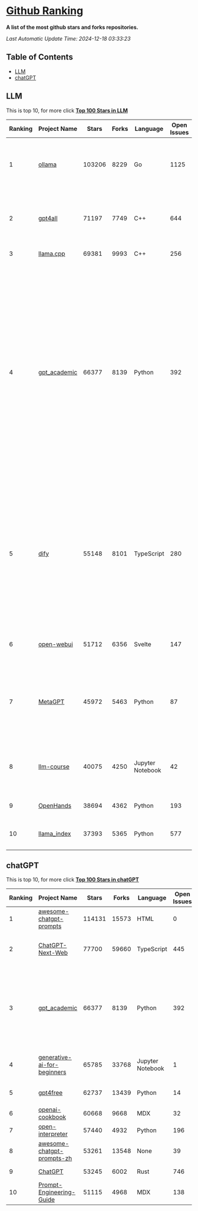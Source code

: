 [Github Ranking](./README.md)
==========

**A list of the most github stars and forks repositories.**

*Last Automatic Update Time: 2024-12-18 03:33:23*

## Table of Contents
 * [LLM](#LLM)
 * [chatGPT](#chatGPT)

## LLM

This is top 10, for more click **[Top 100 Stars in LLM](Top100/LLM.md)**

| Ranking | Project Name | Stars | Forks | Language | Open Issues | Description | Last Commit |
| ------- | ------------ | ----- | ----- | -------- | ----------- | ----------- | ----------- |
| 1 | [ollama](https://github.com/ollama/ollama) | 103206 | 8229 | Go | 1125 | Get up and running with Llama 3.3, Mistral, Gemma 2, and other large language models. | 2024-12-18T02:03:51Z |
| 2 | [gpt4all](https://github.com/nomic-ai/gpt4all) | 71197 | 7749 | C++ | 644 | GPT4All: Run Local LLMs on Any Device. Open-source and available for commercial use. | 2024-12-17T21:28:45Z |
| 3 | [llama.cpp](https://github.com/ggerganov/llama.cpp) | 69381 | 9993 | C++ | 256 | LLM inference in C/C++ | 2024-12-18T01:15:09Z |
| 4 | [gpt_academic](https://github.com/binary-husky/gpt_academic) | 66377 | 8139 | Python | 392 | 为GPT/GLM等LLM大语言模型提供实用化交互接口，特别优化论文阅读/润色/写作体验，模块化设计，支持自定义快捷按钮&函数插件，支持Python和C++等项目剖析&自译解功能，PDF/LaTex论文翻译&总结功能，支持并行问询多种LLM模型，支持chatglm3等本地模型。接入通义千问, deepseekcoder, 讯飞星火, 文心一言, llama2, rwkv, claude2, moss等。 | 2024-12-09T15:57:18Z |
| 5 | [dify](https://github.com/langgenius/dify) | 55148 | 8101 | TypeScript | 280 | Dify is an open-source LLM app development platform. Dify's intuitive interface combines AI workflow, RAG pipeline, agent capabilities, model management, observability features and more, letting you quickly go from prototype to production. | 2024-12-18T03:10:00Z |
| 6 | [open-webui](https://github.com/open-webui/open-webui) | 51712 | 6356 | Svelte | 147 | User-friendly AI Interface (Supports Ollama, OpenAI API, ...) | 2024-12-18T02:40:52Z |
| 7 | [MetaGPT](https://github.com/geekan/MetaGPT) | 45972 | 5463 | Python | 87 | 🌟 The Multi-Agent Framework: First AI Software Company, Towards Natural Language Programming | 2024-12-18T02:20:32Z |
| 8 | [llm-course](https://github.com/mlabonne/llm-course) | 40075 | 4250 | Jupyter Notebook | 42 | Course to get into Large Language Models (LLMs) with roadmaps and Colab notebooks. | 2024-07-28T22:17:43Z |
| 9 | [OpenHands](https://github.com/All-Hands-AI/OpenHands) | 38694 | 4362 | Python | 193 | 🙌 OpenHands: Code Less, Make More | 2024-12-18T00:43:41Z |
| 10 | [llama_index](https://github.com/run-llama/llama_index) | 37393 | 5365 | Python | 577 | LlamaIndex is a data framework for your LLM applications | 2024-12-18T03:21:34Z |


## chatGPT

This is top 10, for more click **[Top 100 Stars in chatGPT](Top100/chatGPT.md)**

| Ranking | Project Name | Stars | Forks | Language | Open Issues | Description | Last Commit |
| ------- | ------------ | ----- | ----- | -------- | ----------- | ----------- | ----------- |
| 1 | [awesome-chatgpt-prompts](https://github.com/f/awesome-chatgpt-prompts) | 114131 | 15573 | HTML | 0 | This repo includes ChatGPT prompt curation to use ChatGPT better. | 2024-11-11T11:38:53Z |
| 2 | [ChatGPT-Next-Web](https://github.com/ChatGPTNextWeb/ChatGPT-Next-Web) | 77700 | 59660 | TypeScript | 445 | A cross-platform ChatGPT/Gemini UI (Web / PWA / Linux / Win / MacOS). 一键拥有你自己的跨平台 ChatGPT/Gemini 应用。 | 2024-12-16T10:57:45Z |
| 3 | [gpt_academic](https://github.com/binary-husky/gpt_academic) | 66377 | 8139 | Python | 392 | 为GPT/GLM等LLM大语言模型提供实用化交互接口，特别优化论文阅读/润色/写作体验，模块化设计，支持自定义快捷按钮&函数插件，支持Python和C++等项目剖析&自译解功能，PDF/LaTex论文翻译&总结功能，支持并行问询多种LLM模型，支持chatglm3等本地模型。接入通义千问, deepseekcoder, 讯飞星火, 文心一言, llama2, rwkv, claude2, moss等。 | 2024-12-09T15:57:18Z |
| 4 | [generative-ai-for-beginners](https://github.com/microsoft/generative-ai-for-beginners) | 65785 | 33768 | Jupyter Notebook | 1 | 21 Lessons, Get Started Building with Generative AI  🔗 https://microsoft.github.io/generative-ai-for-beginners/ | 2024-12-12T20:34:43Z |
| 5 | [gpt4free](https://github.com/xtekky/gpt4free) | 62737 | 13439 | Python | 14 | The official gpt4free repository \| various collection of powerful language models | 2024-12-17T20:19:38Z |
| 6 | [openai-cookbook](https://github.com/openai/openai-cookbook) | 60668 | 9668 | MDX | 32 | Examples and guides for using the OpenAI API | 2024-12-17T17:14:45Z |
| 7 | [open-interpreter](https://github.com/OpenInterpreter/open-interpreter) | 57440 | 4932 | Python | 196 | A natural language interface for computers | 2024-12-10T20:09:11Z |
| 8 | [awesome-chatgpt-prompts-zh](https://github.com/PlexPt/awesome-chatgpt-prompts-zh) | 53261 | 13548 | None | 39 | ChatGPT 中文调教指南。各种场景使用指南。学习怎么让它听你的话。 | 2024-07-30T11:43:23Z |
| 9 | [ChatGPT](https://github.com/lencx/ChatGPT) | 53245 | 6002 | Rust | 746 | 🔮 ChatGPT Desktop Application (Mac, Windows and Linux) | 2024-08-29T17:58:11Z |
| 10 | [Prompt-Engineering-Guide](https://github.com/dair-ai/Prompt-Engineering-Guide) | 51115 | 4968 | MDX | 138 | 🐙 Guides, papers, lecture, notebooks and resources for prompt engineering | 2024-11-20T19:24:28Z |

